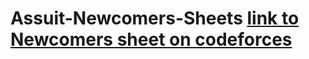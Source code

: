 # Assuit-Newcomers-Sheets [link to Newcomers sheet on codeforces](https://codeforces.com/group/MWSDmqGsZm/contests)
